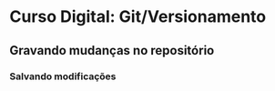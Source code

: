 # Curso Digital: Git/Versionamento

## Gravando mudanças no repositório

### Salvando modificações

